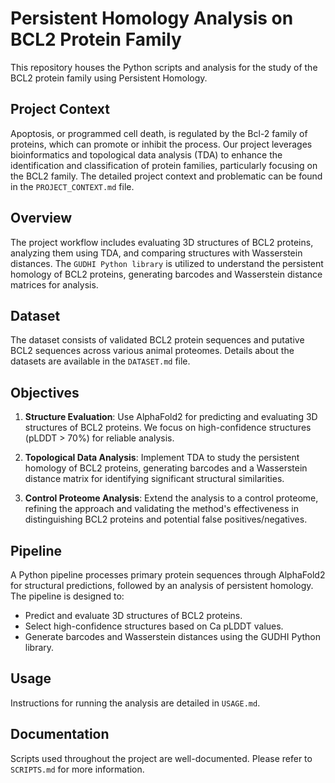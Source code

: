 # Persistent Homology Analysis on BCL2 Protein Family

This repository houses the Python scripts and analysis for the study of the BCL2 protein family using Persistent Homology.

## Project Context

Apoptosis, or programmed cell death, is regulated by the Bcl-2 family of proteins, which can promote or inhibit the process. Our project leverages bioinformatics and topological data analysis (TDA) to enhance the identification and classification of protein families, particularly focusing on the BCL2 family. The detailed project context and problematic can be found in the `PROJECT_CONTEXT.md` file.

## Overview

The project workflow includes evaluating 3D structures of BCL2 proteins, analyzing them using TDA, and comparing structures with Wasserstein distances. The `GUDHI Python library` is utilized to understand the persistent homology of BCL2 proteins, generating barcodes and Wasserstein distance matrices for analysis.

## Dataset

The dataset consists of validated BCL2 protein sequences and putative BCL2 sequences across various animal proteomes. Details about the datasets are available in the `DATASET.md` file.

## Objectives

1. **Structure Evaluation**: Use AlphaFold2 for predicting and evaluating 3D structures of BCL2 proteins. We focus on high-confidence structures (pLDDT > 70%) for reliable analysis.
   
2. **Topological Data Analysis**: Implement TDA to study the persistent homology of BCL2 proteins, generating barcodes and a Wasserstein distance matrix for identifying significant structural similarities.

3. **Control Proteome Analysis**: Extend the analysis to a control proteome, refining the approach and validating the method's effectiveness in distinguishing BCL2 proteins and potential false positives/negatives.

## Pipeline

A Python pipeline processes primary protein sequences through AlphaFold2 for structural predictions, followed by an analysis of persistent homology. The pipeline is designed to:

- Predict and evaluate 3D structures of BCL2 proteins.
- Select high-confidence structures based on Ca pLDDT values.
- Generate barcodes and Wasserstein distances using the GUDHI Python library.

## Usage

Instructions for running the analysis are detailed in `USAGE.md`.

## Documentation

Scripts used throughout the project are well-documented. Please refer to `SCRIPTS.md` for more information.

